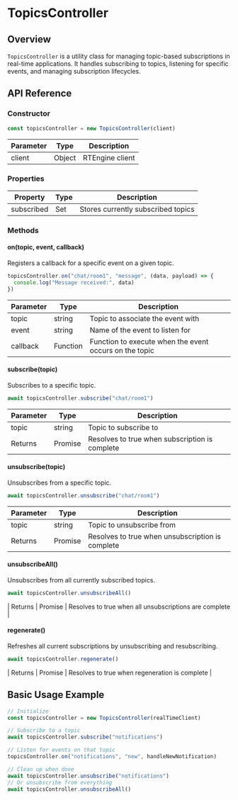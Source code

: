 # TopicsController
## Overview
`TopicsController` is a utility class for managing topic-based subscriptions in real-time applications. It handles subscribing to topics, listening for specific events, and managing subscription lifecycles.

## API Reference
### Constructor
```javascript
const topicsController = new TopicsController(client)
```

| Parameter | Type | Description |
|-----------|------|-------------|
| client | Object | RTEngine client |

### Properties

| Property | Type | Description |
|----------|------|-------------|
| subscribed | Set | Stores currently subscribed topics |

### Methods

#### on(topic, event, callback)

Registers a callback for a specific event on a given topic.

```javascript
topicsController.on("chat/room1", "message", (data, payload) => {
  console.log("Message received:", data)
})
```

| Parameter | Type | Description |
|-----------|------|-------------|
| topic | string | Topic to associate the event with |
| event | string | Name of the event to listen for |
| callback | Function | Function to execute when the event occurs on the topic |

#### subscribe(topic)

Subscribes to a specific topic.

```javascript
await topicsController.subscribe("chat/room1")
```

| Parameter | Type | Description |
|-----------|------|-------------|
| topic | string | Topic to subscribe to |
| Returns | Promise<boolean> | Resolves to true when subscription is complete |

#### unsubscribe(topic)

Unsubscribes from a specific topic.

```javascript
await topicsController.unsubscribe("chat/room1")
```

| Parameter | Type | Description |
|-----------|------|-------------|
| topic | string | Topic to unsubscribe from |
| Returns | Promise<boolean> | Resolves to true when unsubscription is complete |

#### unsubscribeAll()

Unsubscribes from all currently subscribed topics.

```javascript
await topicsController.unsubscribeAll()
```

| Returns | Promise<boolean> | Resolves to true when all unsubscriptions are complete |

#### regenerate()

Refreshes all current subscriptions by unsubscribing and resubscribing.

```javascript
await topicsController.regenerate()
```

| Returns | Promise<boolean> | Resolves to true when regeneration is complete |

## Basic Usage Example

```javascript
// Initialize
const topicsController = new TopicsController(realTimeClient)

// Subscribe to a topic
await topicsController.subscribe("notifications")

// Listen for events on that topic
topicsController.on("notifications", "new", handleNewNotification)

// Clean up when done
await topicsController.unsubscribe("notifications")
// Or unsubscribe from everything
await topicsController.unsubscribeAll()
```
